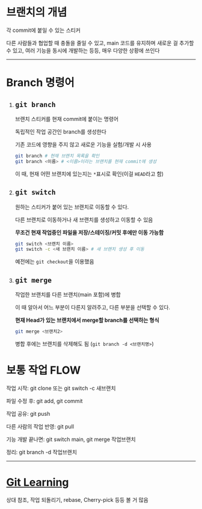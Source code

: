 # 브랜치의 개념

각 commit에 붙일 수 있는 스티커

다른 사람들과 협업할 때 충돌을 줄일 수 있고, main 코드를 유지하며 새로운 걸 추가할 수 있고, 여러 기능을 동시에 개발하는 등등, 매우 다양한 상황에 쓰인다

---

# Branch 명령어

1. ## **`git branch`**

    브랜치 스티커를 현재 commit에 붙이는 명령어

    독립적인 작업 공간인 branch를 생성한다

    기존 코드에 영향을 주지 않고 새로운 기능을 실험/개발 시 사용

    ```bash
    git branch # 현재 브랜치 목록을 확인
    git branch <이름> # <이름>이라는 브랜치를 현재 commit에 생성
    ```

    이 때, 현재 어떤 브랜치에 있는지는 `*`표시로 확인(이걸 `HEAD`라고 함)



1. ## `git switch`

    원하는 스티커가 붙어 있는 브랜치로 이동할 수 있다.

    다른 브랜치로 이동하거나 새 브랜치를 생성하고 이동할 수 있음

    **무조건 현재 작업중인 파일을 저장/스테이징/커밋 후에만 이동 가능함**

    ```bash
    git switch <브랜치 이름>
    git switch -c <새 브랜치 이름> # 새 브랜치 생성 후 이동
    ```
    예전에는 `git checkout`을 이용했음


1. ## `git merge`

    작업한 브랜치를 다른 브랜치(main 포함)에 병합

    이 때 알아서 어느 부분이 다른지 알려주고, 다른 부분을 선택할 수 있다.

    **현재 Head가 있는 브랜치에서 merge할 branch를 선택하는 형식**

    ```bash
    git merge <브랜치2>
    ```

    병합 후에는 브랜치를 삭제해도 됨 (`git branch -d <브랜치명>`)


# 보통 작업 FLOW

작업 시작: git clone 또는 git switch -c 새브랜치

파일 수정 후: git add, git commit

작업 공유: git push

다른 사람의 작업 반영: git pull

기능 개발 끝나면: git switch main, git merge 작업브랜치

정리: git branch -d 작업브랜치

---

# [Git Learning](https://learngitbranching.js.org/?locale=ko)

상대 참조, 작업 되돌리기, rebase, Cherry-pick 등등 볼 거 많음